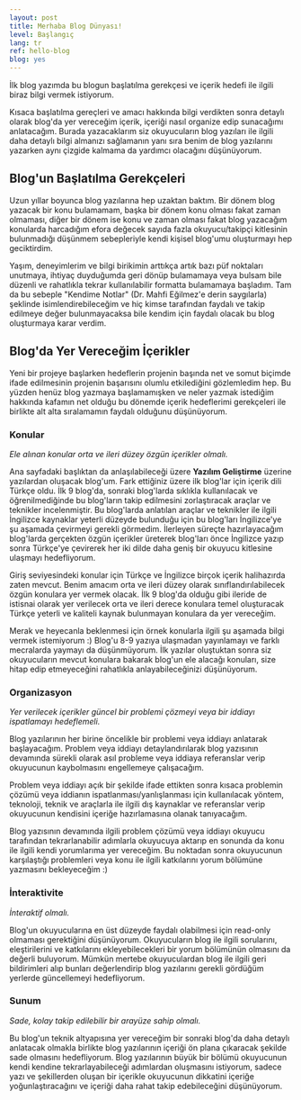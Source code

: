 ```yaml
---
layout: post
title: Merhaba Blog Dünyası!
level: Başlangıç
lang: tr
ref: hello-blog
blog: yes
---
```


İlk blog yazımda bu blogun başlatılma gerekçesi ve içerik hedefi ile ilgili biraz bilgi vermek istiyorum.

Kısaca başlatılma gereçleri ve amacı hakkında bilgi verdikten sonra detaylı olarak blog'da yer vereceğim içerik, içeriği nasıl organize edip sunacağımı anlatacağım. Burada yazacaklarım siz okuyucuların blog yazıları ile ilgili daha detaylı bilgi almanızı sağlamanın yanı sıra benim de blog yazılarını yazarken aynı çizgide kalmama da yardımcı olacağını düşünüyorum.

## Blog'un Başlatılma Gerekçeleri

Uzun yıllar boyunca blog yazılarına hep uzaktan baktım. Bir dönem blog yazacak bir konu bulamamam, başka bir dönem konu olması fakat zaman olmaması, diğer bir dönem ise konu ve zaman olması fakat blog yazacağım konularda harcadığım efora değecek sayıda fazla okuyucu/takipçi kitlesinin bulunmadığı düşünmem sebepleriyle kendi kişisel blog'umu oluşturmayı hep geciktirdim. 

Yaşım, deneyimlerim ve bilgi birikimin arttıkça artık bazı püf noktaları unutmaya, ihtiyaç duyduğumda geri dönüp bulamamaya veya bulsam bile düzenli ve rahatlıkla tekrar kullanılabilir formatta bulamamaya başladım. Tam da bu sebeple "Kendime Notlar" (Dr. Mahfi Eğilmez'e derin saygılarla) şeklinde isimlendirebileceğim ve hiç kimse tarafından faydalı ve takip edilmeye değer bulunmayacaksa bile kendim için faydalı olacak bu blog oluşturmaya karar verdim.

## Blog'da Yer Vereceğim İçerikler

Yeni bir projeye başlarken hedeflerin projenin başında net ve somut biçimde ifade edilmesinin projenin başarısını olumlu etkilediğini gözlemledim hep. Bu yüzden henüz blog yazmaya başlamamışken ve neler yazmak istediğim hakkında kafamın net olduğu bu dönemde içerik hedeflerimi gerekçeleri ile birlikte alt alta sıralamamın faydalı olduğunu düşünüyorum.

### Konular

*Ele alınan konular orta ve ileri düzey özgün içerikler olmalı.*

Ana sayfadaki başlıktan da anlaşılabileceği üzere **Yazılım Geliştirme** üzerine yazılardan oluşacak blog'um. Fark ettiğiniz üzere ilk blog'lar için içerik dili Türkçe oldu. İlk 9 blog'da, sonraki blog'larda sıklıkla kullanılacak ve öğrenilmediğinde bu blog'ların takip edilmesini zorlaştıracak araçlar ve teknikler incelenmiştir. Bu blog'larda anlatılan araçlar ve teknikler ile ilgili İngilizce kaynaklar yeterli düzeyde bulunduğu için bu blog'ları İngilizce'ye şu aşamada çevirmeyi gerekli görmedim. İlerleyen süreçte hazırlayacağım blog'larda gerçekten özgün içerikler üreterek blog'ları önce İngilizce yazıp sonra Türkçe'ye çevirerek her iki dilde daha geniş bir okuyucu kitlesine ulaşmayı hedefliyorum.

Giriş seviyesindeki konular için Türkçe ve İngilizce birçok içerik halihazırda zaten mevcut. Benim amacım orta ve ileri düzey olarak sınıflandırılabilecek özgün konulara yer vermek olacak. İlk 9 blog'da olduğu gibi ileride de istisnai olarak yer verilecek orta ve ileri derece konulara temel oluşturacak Türkçe yeterli ve kaliteli kaynak bulunmayan konulara da yer vereceğim.

Merak ve heyecanla beklenmesi için örnek konularla ilgili şu aşamada bilgi vermek istemiyorum :) Blog'u 8-9 yazıya ulaşmadan yayınlamayı ve farklı mecralarda yaymayı da düşünmüyorum. İlk yazılar oluştuktan sonra siz okuyucuların mevcut konulara bakarak blog'un ele alacağı konuları, size hitap edip etmeyeceğini rahatlıkla anlayabileceğinizi düşünüyorum.

### Organizasyon

*Yer verilecek içerikler güncel bir problemi çözmeyi veya bir iddiayı ispatlamayı hedeflemeli.*

Blog yazılarının her birine öncelikle bir problemi veya iddiayı anlatarak başlayacağım. Problem veya iddiayı detaylandırılarak blog yazısının devamında sürekli olarak asıl probleme veya iddiaya referanslar verip okuyucunun kaybolmasını engellemeye çalışacağım.

Problem veya iddiayı açık bir şekilde ifade ettikten sonra kısaca problemin çözümü veya iddianın ispatlanması/yanlışlanması için kullanılacak yöntem, teknoloji, teknik ve araçlarla ile ilgili dış kaynaklar ve referanslar verip okuyucunun kendisini içeriğe hazırlamasına olanak tanıyacağım.

Blog yazısının devamında ilgili problem çözümü veya iddiayı okuyucu tarafından tekrarlanabilir adımlarla okuyucuya aktarıp en sonunda da konu ile ilgili kendi yorumlarıma yer vereceğim. Bu noktadan sonra okuyucunun karşılaştığı problemleri veya konu ile ilgili katkılarını yorum bölümüne yazmasını bekleyeceğim :)

### İnteraktivite

*İnteraktif olmalı.*

Blog'un okuyucularına en üst düzeyde faydalı olabilmesi için read-only olmaması gerektiğini düşünüyorum. Okuyucuların blog ile ilgili sorularını, eleştirilerini ve katkılarını ekleyebilecekleri bir yorum bölümünün olmasını da değerli buluyorum. Mümkün mertebe okuyuculardan blog ile ilgili geri bildirimleri alıp bunları değerlendirip blog yazılarını gerekli gördüğüm yerlerde güncellemeyi hedefliyorum. 

### Sunum

*Sade, kolay takip edilebilir bir arayüze sahip olmalı.*

Bu blog'un teknik altyapısına yer vereceğim bir sonraki blog'da daha detaylı anlatacak olmakla birlikte blog yazılarının içeriği ön plana çıkaracak şekilde sade olmasını hedefliyorum. Blog yazılarının büyük bir bölümü okuyucunun kendi kendine tekrarlayabileceği adımlardan oluşmasını istiyorum, sadece yazı ve şekillerden oluşan bir içerikle okuyucunun dikkatini içeriğe yoğunlaştıracağını ve içeriği daha rahat takip edebileceğini düşünüyorum.

